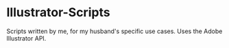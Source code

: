 # Illustrator-Scripts
Scripts written by me, for my husband's specific use cases. Uses the Adobe Illustrator API.
